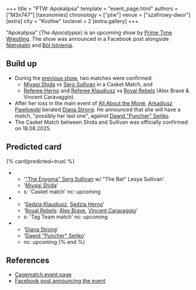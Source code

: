 +++
title = "PTW: Apokalipsa"
template = "event_page.html"
authors = ["M3n747"]
[taxonomies]
chronology = ["ptw"]
venue = ["szafirowy-dwor"]
[extra]
city = "Kozłów"
toclevel = 2
[extra.gallery]
+++

"Apokalipsa" (_The Apocalypse_) is an upcoming show by [Prime Time Wrestling](@/o/ptw.md). The show was announced in a Facebook post alongside [Nietykalni](@/e/ptw/2025-07-19-ptw-nietykalni.md) and [Ból Istnienia](@/e/ptw/2025-09-27-ptw-bol-istnienia.md).

## Build up

* During the [previous show](@/e/ptw/2025-07-19-ptw-nietykalni.md), two matches were confirmed:
  * [Miyagi Shida](@/w/miyagi-shida.md) vs [Serg Sullivan](@/w/serg-sullivan.md) in a Casket Match, and
  * [Referee Herno](@/w/sedzia-herno.md) and [Referee Klaudiusz](@/w/sedzia-klaudiusz.md) vs [Royal Rebels](@/tt/royal-rebels.md) (Alex Brave & Vincent Caravaggio).
* After her loss in the main event of [All About the Moné](@/e/ptw/2025-07-27-ptw-all-about-the-mone.md), [Arkadiusz Pawłowski](@/w/pan-pawlowski.md) berated [Diana Strong](@/w/diana-strong.md). He announced that she will have a match, "possibly her last one", against [Dawid "Puncher" Seńko](@/w/puncher.md).
* The Casket Match between Shida and Sullivan was officially confirmed on 18.08.2025.

## Predicted card

{% card(predicted=true) %}
- - '["The Enygma" Serg Sullivan](@/w/serg-sullivan.md) w/ "The Bat" Lesya Sullivan'
  - '[Miyagi Shida](@/w/miyagi-shida.md)'
  - s: 'Casket match'
    nc: upcoming
- - '[Sędzia Klaudiusz](@/w/sedzia-klaudiusz.md), [Sędzia Herno](@/w/sedzia-herno.md)'
  - '[Royal Rebels](@/tt/royal-rebels.md): [Alex Brave](@/w/alex-brave.md), [Vincent Caravaggio](@/w/vincent-caravaggio.md)'
  - s: 'Tag Team match'
    nc: upcoming
- - '[Diana Strong](@/w/diana-strong.md)'
  - '[Dawid "Puncher" Seńko](@/w/puncher.md)'
  - nc: upcoming
{% end %}

## References

* [Cagematch event page](https://www.cagematch.net/?id=1&nr=431153)
* [Facebook post announcing the event](https://www.facebook.com/photo/?fbid=773747374977907&set=a.136592405360077)
